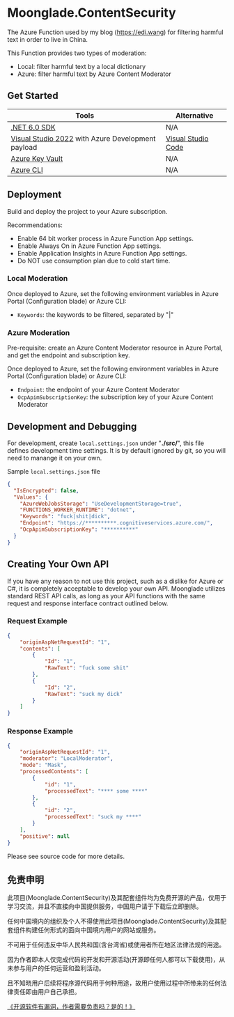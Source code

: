 # Moonglade.ContentSecurity

The Azure Function used by my blog (https://edi.wang) for filtering harmful text in order to live in China.

This Function provides two types of moderation:

- Local: filter harmful text by a local dictionary
- Azure: filter harmful text by Azure Content Moderator

## Get Started

Tools | Alternative
--- | ---
[.NET 6.0 SDK](http://dot.net) | N/A
[Visual Studio 2022](https://visualstudio.microsoft.com/) with Azure Development payload| [Visual Studio Code](https://code.visualstudio.com/)
[Azure Key Vault](https://azure.microsoft.com/en-us/services/key-vault/) | N/A
[Azure CLI](https://docs.microsoft.com/en-us/cli/azure/?view=azure-cli-latest) | N/A

## Deployment

Build and deploy the project to your Azure subscription.

Recommendations:

- Enable 64 bit worker process in Azure Function App settings.
- Enable Always On in Azure Function App settings.
- Enable Application Insights in Azure Function App settings.
- Do NOT use consumption plan due to cold start time.

### Local Moderation

Once deployed to Azure, set the following environment variables in Azure Portal (Configuration blade) or Azure CLI:

- `Keywords`: the keywords to be filtered, separated by "|"

### Azure Moderation

Pre-requisite: create an Azure Content Moderator resource in Azure Portal, and get the endpoint and subscription key.

Once deployed to Azure, set the following environment variables in Azure Portal (Configuration blade) or Azure CLI:

- `Endpoint`: the endpoint of your Azure Content Moderator
- `OcpApimSubscriptionKey`: the subscription key of your Azure Content Moderator

## Development and Debugging

For development, create ```local.settings.json``` under "**./src/**", this file defines development time settings. It is by default ignored by git, so you will need to manange it on your own.

Sample ```local.settings.json``` file

```json
{
  "IsEncrypted": false,
  "Values": {
    "AzureWebJobsStorage": "UseDevelopmentStorage=true",
    "FUNCTIONS_WORKER_RUNTIME": "dotnet",
    "Keywords": "fuck|shit|dick",
    "Endpoint": "https://**********.cognitiveservices.azure.com/",
    "OcpApimSubscriptionKey": "**********"
  }
}
```

## Creating Your Own API

If you have any reason to not use this project, such as a dislike for Azure or C#, it is completely acceptable to develop your own API. Moonglade utilizes standard REST API calls, as long as your API functions with the same request and response interface contract outlined below.

### Request Example

```json
{
    "originAspNetRequestId": "1",
    "contents": [
        {
            "Id": "1",
            "RawText": "fuck some shit"
        },
        {
            "Id": "2",
            "RawText": "suck my dick"
        }
    ]
}
```

### Response Example

```json
{
    "originAspNetRequestId": "1",
    "moderator": "LocalModerator",
    "mode": "Mask",
    "processedContents": [
        {
            "id": "1",
            "processedText": "**** some ****"
        },
        {
            "id": "2",
            "processedText": "suck my ****"
        }
    ],
    "positive": null
}
```

Please see source code for more details.

## 免责申明

此项目(Moonglade.ContentSecurity)及其配套组件均为免费开源的产品，仅用于学习交流，并且不直接向中国提供服务，中国用户请于下载后立即删除。

任何中国境内的组织及个人不得使用此项目(Moonglade.ContentSecurity)及其配套组件构建任何形式的面向中国境内用户的网站或服务。

不可用于任何违反中华人民共和国(含台湾省)或使用者所在地区法律法规的用途。

因为作者即本人仅完成代码的开发和开源活动(开源即任何人都可以下载使用)，从未参与用户的任何运营和盈利活动。

且不知晓用户后续将程序源代码用于何种用途，故用户使用过程中所带来的任何法律责任即由用户自己承担。

[《开源软件有漏洞，作者需要负责吗？是的！》](https://go.edi.wang/aka/os251)